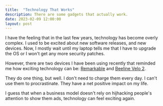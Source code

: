 ```yaml
---
title:  "Technology That Works"
description: There are some gadgets that actually work.
date: 2023-02-09 12:00:00
layout: post
---
```


I have the feeling that in the last few years, technology has become overly complex. I used to be excited about new software releases, and new devices.
Now, I mostly wait until my laptop tells me that I have to upgrade the OS or I won't get any more security patches. 

However, there are two devices I have been using recently that reminded me how exciting technology can be: [Remarkable]([url](https://remarkable.com/)) 
and [Beeline Velo 2]([url](https://beeline.co/pages/beeline-cycling)).

They do one thing, but well. I don't need to charge them every day. I can't use them to procrastinate. They have a net positive impact on my life.

I guess that when a business model doesn't rely on hijhacking people's attention to show them ads, technology can feel exciting again.
